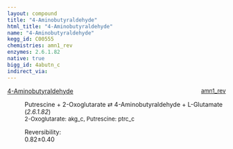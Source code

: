 ```yaml
---
layout: compound
title: "4-Aminobutyraldehyde"
html_title: "4-Aminobutyraldehyde"
name: "4-Aminobutyraldehyde"
kegg_id: C00555
chemistries: amn1_rev
enzymes: 2.6.1.82
native: true
bigg_id: 4abutn_c
indirect_via:
---
```

<dl><dt class="rs-product"><a class="link-dark" data-bs-html="true" data-bs-title="KEGG: C00555" data-bs-toggle="tooltip" href="{{ site.url }}{{ site.baseurl }}/compounds/C00555">4-Aminobutyraldehyde</a><span style="float: right; max-width: 40%"><a class="link-dark opacity-50" href="{{ site.url }}{{ site.baseurl }}/chemistries/amn1_rev" style="font-size: small; word-wrap: anywhere;">amn1_rev</a></span></dt><dd><p>Putrescine + 2-Oxoglutarate ⇄ 4-Aminobutyraldehyde + L-Glutamate (<i>2.6.1.82</i>)<br/><span style="font-size: small;"><span data-bs-html="true" data-bs-title="KEGG: C00026" data-bs-toggle="tooltip">2-Oxoglutarate</span>: akg_c, <span data-bs-html="true" data-bs-title="KEGG: C00134" data-bs-toggle="tooltip">Putrescine</span>: ptrc_c</span><br/><div class="reversibility_info">Reversibility: <div class="progress"><div aria-valuemax="100" aria-valuemin="0" aria-valuenow="0" class="progress-bar bg-success" role="progressbar" style="width: 0%"></div></div><span>0.82±0.40</span><div class="progress"><div aria-valuemax="10" aria-valuemin="0" aria-valuenow="0.8165143268280171" class="progress-bar bg-danger" role="progressbar" style="width: 8.17%"></div><div aria-valuemax="10" aria-valuemin="0" aria-valuenow="0.8165143268280171" class="progress-bar bg-warning" role="progressbar" style="width: 4.01%"></div></div></div></p><dl></dl></dd></dl>